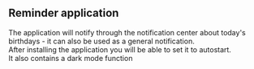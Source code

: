 <h2> Reminder application </h2>
The application will notify through the notification center about today's birthdays - it can also be used as a general notification. <br>
After installing the application you will be able to set it to autostart. <br>
It also contains a dark mode function
